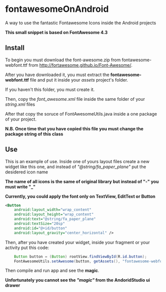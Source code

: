 # fontawesomeOnAndroid
A way to use the fantastic Fontawesome Icons inside the Android projects

**This small snippet is based on FontAwesome 4.3**

## Install
To begin you must download the font-awesome.zip from fontawesome-webfont.ttf from http://fortawesome.github.io/Font-Awesome/.

After you have downloaded it, you must extract the **fontawesome-webfont.ttf** file and put it inside your *assets* project's folder. 

If you haven't this folder, you must create it.

Then, copy the *font_awesome.xml* file inside the same folder of your *string.xml* files

After that copy the soruce of FontAwesomeUtils.java inside a one package of your project.

**N.B. Once time that you have copied this file you must change the package string of this class**

## Use
This is an example of use. Inside one of yours layout files create a new widget like this one, and instead of *"@string/fa_paper_plane"* put the desidered icon name

**The name of all icons is the same of original library but instead of "-" you must write "_"**


**Currently, you could apply the font only on TextView, EditText or Button**


```xml
<Button
    android:layout_width="wrap_content"
    android:layout_height="wrap_content"
    android:text="@string/fa_paper_plane"
    android:textSize="20sp"
    android:id="@+id/button"
    android:layout_gravity="center_horizontal" />
```

Then, after you have created your widget, inside your fragment or your activity put this code:

```java
    Button button = (Button) rootView.findViewById(R.id.button);
    FontAwesomeUtils.setAwesome(button, getAssets(), "fontawesome-webfont.ttf");
```

Then compile and run app and see the **magic**.

**Unfortunately you cannot see the *"magic"* from the AndoridStudio ui drawer**

